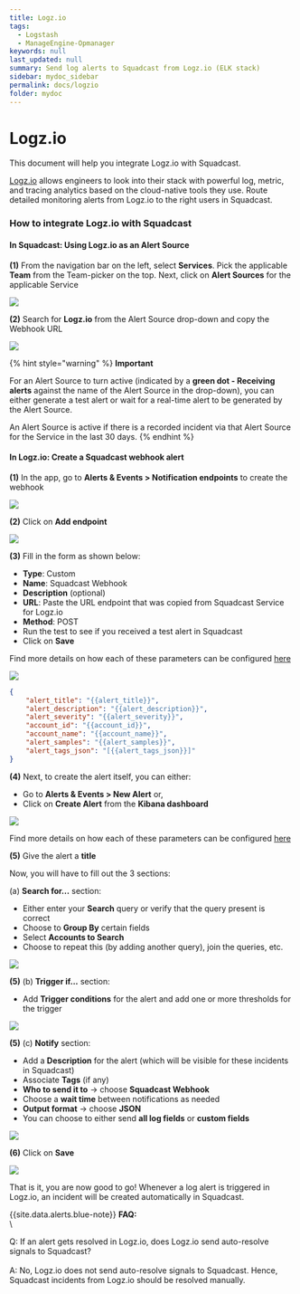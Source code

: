 ```yaml
---
title: Logz.io
tags:
  - Logstash
  - ManageEngine-Opmanager
keywords: null
last_updated: null
summary: Send log alerts to Squadcast from Logz.io (ELK stack)
sidebar: mydoc_sidebar
permalink: docs/logzio
folder: mydoc
---
```


# Logz.io

This document will help you integrate Logz.io with Squadcast.

[Logz.io](https://logz.io/) allows engineers to look into their stack with powerful log, metric, and tracing analytics based on the cloud-native tools they use. Route detailed monitoring alerts from Logz.io to the right users in Squadcast.

### How to integrate Logz.io with Squadcast

#### In Squadcast: Using Logz.io as an Alert Source

**(1)** From the navigation bar on the left, select **Services**. Pick the applicable **Team** from the Team-picker on the top. Next, click on **Alert Sources** for the applicable Service

![](../../.gitbook/assets/alert\_source\_1.png)

**(2)** Search for **Logz.io** from the Alert Source drop-down and copy the Webhook URL

![](../../.gitbook/assets/logzio\_1.png)

{% hint style="warning" %}
**Important**

For an Alert Source to turn active (indicated by a **green dot - Receiving alerts** against the name of the Alert Source in the drop-down), you can either generate a test alert or wait for a real-time alert to be generated by the Alert Source.

An Alert Source is active if there is a recorded incident via that Alert Source for the Service in the last 30 days.
{% endhint %}

#### In Logz.io: Create a Squadcast webhook alert

**(1)** In the app, go to **Alerts & Events > Notification endpoints** to create the webhook

![](../../.gitbook/assets/logzio\_2.png)

**(2)** Click on **Add endpoint**

![](../../.gitbook/assets/logzio\_3.png)

**(3)** Fill in the form as shown below:

* **Type**: Custom
* **Name**: Squadcast Webhook
* **Description** (optional)
* **URL**: Paste the URL endpoint that was copied from Squadcast Service for Logz.io
* **Method**: POST
* Run the test to see if you received a test alert in Squadcast
* Click on **Save**

Find more details on how each of these parameters can be configured [here](https://docs.logz.io/user-guide/integrations/custom-endpoints.html)

![](../../.gitbook/assets/logzio\_4.png)

```json
{
    "alert_title": "{{alert_title}}",
    "alert_description": "{{alert_description}}",
    "alert_severity": "{{alert_severity}}",
    "account_id": "{{account_id}}",
    "account_name": "{{account_name}}",
    "alert_samples": "{{alert_samples}}",
    "alert_tags_json": "[{{alert_tags_json}}]"
}
```

**(4)** Next, to create the alert itself, you can either:

* Go to **Alerts & Events > New Alert** or,
* Click on **Create Alert** from the **Kibana dashboard**

![](../../.gitbook/assets/logzio\_5.png)

Find more details on how each of these parameters can be configured [here](https://docs.logz.io/user-guide/alerts/configure-an-alert.html)

**(5)** Give the alert a **title**

Now, you will have to fill out the 3 sections:

(a) **Search for...** section:

* Either enter your **Search** query or verify that the query present is correct
* Choose to **Group By** certain fields
* Select **Accounts to Search**
* Choose to repeat this (by adding another query), join the queries, etc.

![](../../.gitbook/assets/logzio\_6.png)

**(5)** (b) **Trigger if...** section:

* Add **Trigger conditions** for the alert and add one or more thresholds for the trigger

![](../../.gitbook/assets/logzio\_7.png)

**(5)** (c) **Notify** section:

* Add a **Description** for the alert (which will be visible for these incidents in Squadcast)
* Associate **Tags** (if any)
* **Who to send it to** -> choose **Squadcast Webhook**
* Choose a **wait time** between notifications as needed
* **Output format** -> choose **JSON**
* You can choose to either send **all log fields** or **custom fields**

![](../../.gitbook/assets/logzio\_8.png)

**(6)** Click on **Save**

![](../../.gitbook/assets/logzio\_9.png)

That is it, you are now good to go! Whenever a log alert is triggered in Logz.io, an incident will be created automatically in Squadcast.

\{{site.data.alerts.blue-note\}} **FAQ:**\
\


Q: If an alert gets resolved in Logz.io, does Logz.io send auto-resolve signals to Squadcast?\
\
A: No, Logz.io does not send auto-resolve signals to Squadcast. Hence, Squadcast incidents from Logz.io should be resolved manually.
